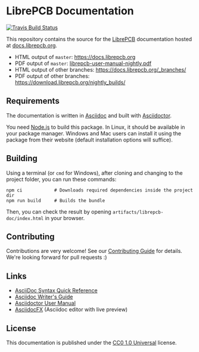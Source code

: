 # LibrePCB Documentation

[![Travis Build Status](https://travis-ci.org/LibrePCB/librepcb-doc.svg?branch=master)](https://travis-ci.org/LibrePCB/librepcb-doc)

This repository contains the source for the [LibrePCB](http://librepcb.org)
documentation hosted at [docs.librepcb.org](https://docs.librepcb.org).

- HTML output of `master`: https://docs.librepcb.org
- PDF output of `master`: [librepcb-user-manual-nightly.pdf](https://download.librepcb.org/nightly_builds/master/librepcb-user-manual-nightly.pdf)
- HTML output of other branches: https://docs.librepcb.org/_branches/
- PDF output of other branches: https://download.librepcb.org/nightly_builds/

## Requirements

The documentation is written in [Asciidoc](https://asciidoctor.org/docs/what-is-asciidoc/)
and built with [Asciidoctor](https://asciidoctor.org/).

You need [Node.js](https://nodejs.org) to build this package. In Linux, it
should be available in your package manager. Windows and Mac users can install
it using the package from their website (default installation options will
suffice).

## Building

Using a terminal (or `cmd` for Windows), after cloning and changing to the
project folder, you can run these commands:

    npm ci            # Downloads required dependencies inside the project dir
    npm run build     # Builds the bundle

Then, you can check the result by opening `artifacts/librepcb-doc/index.html`
in your browser.

## Contributing

Contributions are very welcome! See our [Contributing Guide](CONTRIBUTING.md)
for details. We're looking forward for pull requests :)

## Links

- [AsciiDoc Syntax Quick Reference](https://asciidoctor.org/docs/asciidoc-syntax-quick-reference/)
- [Asciidoc Writer's Guide](https://asciidoctor.org/docs/asciidoc-writers-guide/)
- [Asciidoctor User Manual](https://asciidoctor.org/docs/user-manual/)
- [AsciidocFX](https://www.asciidocfx.com/) (Asciidoc editor with live preview)

## License

This documentation is published under the
[CC0 1.0 Universal](https://creativecommons.org/publicdomain/zero/1.0/legalcode)
license.
